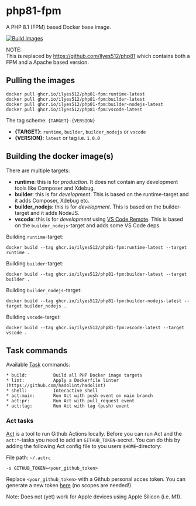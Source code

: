 # php81-fpm

A PHP 8.1 (FPM) based Docker base image.

[![Build Images](https://github.com/Ilyes512/php81-fpm/actions/workflows/main.yml/badge.svg)](https://github.com/Ilyes512/php81-fpm/actions/workflows/main.yml)

NOTE:  
This is replaced by <https://github.com/Ilyes512/php81> which contains both a FPM and a Apache based version.

## Pulling the images

```
docker pull ghcr.io/ilyes512/php81-fpm:runtime-latest
docker pull ghcr.io/ilyes512/php81-fpm:builder-latest
docker pull ghcr.io/ilyes512/php81-fpm:builder-nodejs-latest
docker pull ghcr.io/ilyes512/php81-fpm:vscode-latest
```

The tag scheme: `{TARGET}-{VERSION}`

- **{TARGET}**: `runtime`, `builder`, `builder_nodejs` or `vscode`
- **{VERSION}**: `latest` or tag i.e. `1.0.0`

## Building the docker image(s)

There are multiple targets:

  - **runtime**: this is for *production*. It does not contain any development tools like Composer and Xdebug.
  - **builder**: this is for *development*. This is based on the runtime-target and it adds Composer, Xdebug etc.
  - **builder_nodejs**: this is for *development*. This is based on the builder-target and it adds NodeJS.
  - **vscode**: this is for *development* using
  [VS Code Remote](https://code.visualstudio.com/docs/remote/remote-overview). This is based on the
  `builder_nodejs`-target and adds some VS Code deps.

Building `runtime`-target:

```
docker build --tag ghcr.io/ilyes512/php81-fpm:runtime-latest --target runtime .
```

Building `builder`-target:

```
docker build --tag ghcr.io/ilyes512/php81-fpm:builder-latest --target builder .
```

Building `builder_nodejs`-target:

```
docker build --tag ghcr.io/ilyes512/php81-fpm:builder-nodejs-latest --target builder_nodejs .
```

Building `vscode`-target:

```
docker build --tag ghcr.io/ilyes512/php81-fpm:vscode-latest --target vscode .
```

## Task commands

Available [Task](https://taskfile.dev/#/) commands:

```
* build:          Build all PHP Docker image targets
* lint:           Apply a Dockerfile linter (https://github.com/hadolint/hadolint)
* shell:          Interactive shell
* act:main:       Run Act with push event on main branch
* act:pr:         Run Act with pull_request event
* act:tag:        Run Act with tag (push) event
```

### Act tasks

[Act](https://github.com/nektos/act) is a tool to run Github Actions locally. Before you can run Act and the
`act:*`-tasks you need to add an `GITHUB_TOKEN`-secret. You can do this by adding the following
Act config file to you users `$HOME`-directory:

File path: `~/.actrc`
```
-s GITHUB_TOKEN=<your_github_token>
```

Replace `<your_github_token>` with a Github personal acces token. You can generate a new token
[here](https://github.com/settings/tokens/new?description=Act) (no scopes
are needed!).

Note: Does not (yet) work for Apple devices using Apple Silicon (i.e. M1).
